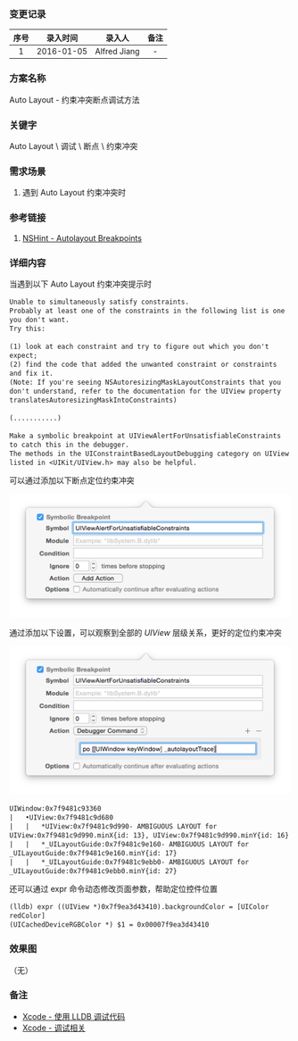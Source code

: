 ### 变更记录

| 序号 | 录入时间 | 录入人 | 备注 |
|:--------:|:--------:|:--------:|:--------:|
| 1 | 2016-01-05 | Alfred Jiang | - |

### 方案名称

Auto Layout -  约束冲突断点调试方法

### 关键字

Auto Layout \ 调试 \ 断点 \ 约束冲突

### 需求场景

1. 遇到 Auto Layout 约束冲突时

### 参考链接

1. [NSHint - Autolayout Breakpoints](http://nshint.io/blog/2015/08/17/autolayout-breakpoints/?utm_campaign=iOS%2bDev%2bWeekly&utm_medium=web&utm_source=iOS_Dev_Weekly_Issue_212)

### 详细内容

当遇到以下 Auto Layout 约束冲突提示时
```
Unable to simultaneously satisfy constraints.
Probably at least one of the constraints in the following list is one you don't want.
Try this:

(1) look at each constraint and try to figure out which you don't expect;
(2) find the code that added the unwanted constraint or constraints and fix it.
(Note: If you're seeing NSAutoresizingMaskLayoutConstraints that you don't understand, refer to the documentation for the UIView property translatesAutoresizingMaskIntoConstraints)

(...........)

Make a symbolic breakpoint at UIViewAlertForUnsatisfiableConstraints to catch this in the debugger.
The methods in the UIConstraintBasedLayoutDebugging category on UIView listed in <UIKit/UIView.h> may also be helpful.
```

可以通过添加以下断点定位约束冲突

![](Images/Image_00128_00001.png)

通过添加以下设置，可以观察到全部的 *UIView* 层级关系，更好的定位约束冲突

![](Images/Image_00128_00002.png)

```
UIWindow:0x7f9481c93360
|   •UIView:0x7f9481c9d680
|   |   *UIView:0x7f9481c9d990- AMBIGUOUS LAYOUT for UIView:0x7f9481c9d990.minX{id: 13}, UIView:0x7f9481c9d990.minY{id: 16}
|   |   *_UILayoutGuide:0x7f9481c9e160- AMBIGUOUS LAYOUT for _UILayoutGuide:0x7f9481c9e160.minY{id: 17}
|   |   *_UILayoutGuide:0x7f9481c9ebb0- AMBIGUOUS LAYOUT for _UILayoutGuide:0x7f9481c9ebb0.minY{id: 27}

```

还可以通过 expr 命令动态修改页面参数，帮助定位控件位置

```
(lldb) expr ((UIView *)0x7f9ea3d43410).backgroundColor = [UIColor redColor]
(UICachedDeviceRGBColor *) $1 = 0x00007f9ea3d43410
```

### 效果图
（无）

### 备注

* [Xcode - 使用 LLDB 调试代码](Notes/Note_00126_20151224.md)
* [Xcode - 调试相关](Notes/Note_00055_20151222.md)